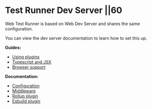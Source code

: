 # Test Runner  Dev Server ||60

Web Test Runner is based on Web Dev Server and shares the same configuration.

You can view the dev server documentation to learn how to set this up.

**Guides:**

- [Using plugins](../dev-server/using-plugins.md)
- [Typescript and JSX](../dev-server/typescript-and-jsx.md)
- [Browser support](../dev-server/browser-support.md)

**Documentation:**

- [Configuration](../../docs/dev-server/cli-and-configuration.md)
- [Middleware](../../docs/dev-server/middleware.md)
- [Rollup plugin](../../docs/dev-server/plugins/rollup.md)
- [Esbuild plugin](../../docs/dev-server/plugins/esbuild.md)
